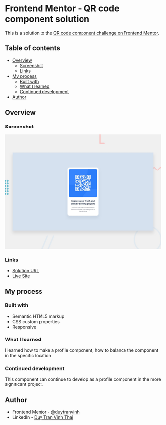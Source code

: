 # Frontend Mentor - QR code component solution

This is a solution to the [QR code component challenge on Frontend Mentor](https://www.frontendmentor.io/challenges/qr-code-component-iux_sIO_H).

## Table of contents

- [Overview](#overview)
  - [Screenshot](#screenshot)
  - [Links](#links)
- [My process](#my-process)
  - [Built with](#built-with)
  - [What I learned](#what-i-learned)
  - [Continued development](#continued-development)
- [Author](#author)

## Overview

### Screenshot

![](./design/desktop-preview.jpg)

### Links

- [Solution URL](https://www.frontendmentor.io/solutions/qr-component-PwlXeq6AP)
- [Live Site](https://qr-component.web.app/)

## My process

### Built with

- Semantic HTML5 markup
- CSS custom properties
- Responsive

### What I learned

I learned how to make a profile component, how to balance the component in the specific location

### Continued development

This component can continue to develop as a profile component in the more significant project.

## Author

- Frontend Mentor - [@duytranvinh](https://www.frontendmentor.io/profile/duytranvinh)
- LinkedIn - [Duy Tran Vinh Thai](https://www.linkedin.com/in/duytran1005/)

